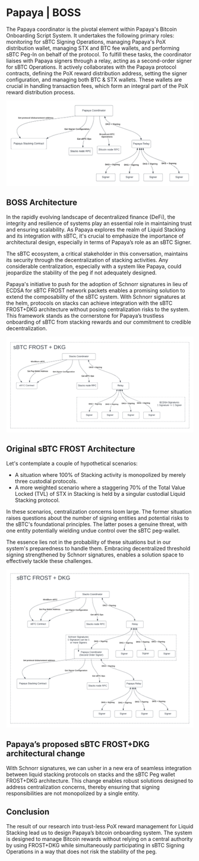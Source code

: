 # Papaya | BOSS

The Papaya coordinator is the pivotal element within Papaya's Bitcoin Onboarding Script System. It undertakes the following primary roles: monitoring for sBTC Signing Operations, managing Papaya's PoX distribution wallet, managing STX and BTC fee wallets, and performing sBTC Peg-In on behalf of the protocol. To fulfill these tasks, the coordinator liaises with Papaya signers through a relay, acting as a second-order signer for sBTC Operations. It actively collaborates with the Papaya protocol contracts, defining the PoX reward distribution address, setting the signer configuration, and managing both BTC & STX wallets. These wallets are crucial in handling transaction fees, which form an integral part of the PoX reward distribution process.

![BOSS Architecture](img/FROSTDKG_Papaya.png)

## BOSS Architecture

In the rapidly evolving landscape of decentralized finance (DeFi), the integrity and resilience of systems play an essential role in maintaining trust and ensuring scalability. As Papaya explores the realm of Liquid Stacking and its integration with sBTC, it's crucial to emphasize the importance of architectural design, especially in terms of Papaya’s role as an sBTC Signer.

The sBTC ecosystem, a critical stakeholder in this conversation, maintains its security through the decentralization of stacking activities. Any considerable centralization, especially with a system like Papaya, could jeopardize the stability of the peg if not adequately designed.

Papaya's initiative to push for the adoption of Schnorr signatures in lieu of ECDSA for sBTC FROST network packets enables a promising solution to extend the composability of the sBTC system. With Schnorr signatures at the helm, protocols on stacks can achieve integration with the sBTC FROST+DKG architecture without posing centralization risks to the system. This framework stands as the cornerstone for Papaya’s trustless onboarding of sBTC from stacking rewards and our commitment to credible decentralization.

![Original sBTC FROST Architecture](img/FROSTDKG.png)

## Original sBTC FROST Architecture

Let's contemplate a couple of hypothetical scenarios:

- A situation where 100% of Stacking activity is monopolized by merely three custodial protocols.
- A more weighted scenario where a staggering 70% of the Total Value Locked (TVL) of STX in Stacking is held by a singular custodial Liquid Stacking protocol.

In these scenarios, centralization concerns loom large. The former situation raises questions about the number of signing entities and potential risks to the sBTC's foundational principles. The latter poses a genuine threat, with one entity potentially wielding undue control over the sBTC peg-wallet.

The essence lies not in the probability of these situations but in our system's preparedness to handle them. Embracing decentralized threshold signing strengthened by Schnorr signatures, enables a solution space to effectively tackle these challenges.

![Papaya’s proposed sBTC FROST+DKG architectural change](img/FROSTDKG_Schnorr.png)

## Papaya’s proposed sBTC FROST+DKG architectural change

With Schnorr signatures, we can usher in a new era of seamless integration between liquid stacking protocols on stacks and the sBTC Peg wallet FROST+DKG architecture. This change enables robust solutions designed to address centralization concerns, thereby ensuring that signing responsibilities are not monopolized by a single entity.

## Conclusion
The result of our research into trust-less PoX reward management for Liquid Stacking lead us to design Papaya’s bitcoin onboarding system. The system is designed to manage Bitcoin rewards without relying on a central authority by using FROST+DKG while simultaneously participating in sBTC Signing Operations in a way that does not risk the stability of the peg. 